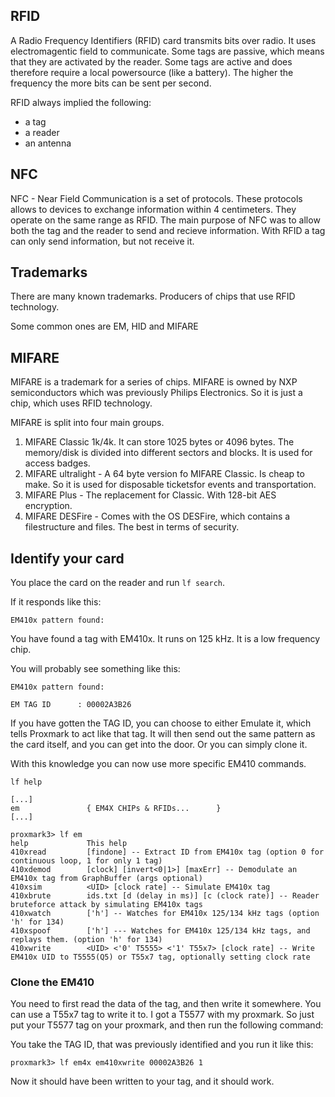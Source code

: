 


## RFID
A Radio Frequency Identifiers (RFID) card transmits bits over radio. It uses electromagentic  field to communicate.
Some tags are passive, which means that they are activated by the reader.
Some tags are active and does therefore require a local powersource (like a battery).
The higher the frequency the more bits can be sent per second. 

RFID always implied the following:
- a tag
- a reader
- an antenna

## NFC
NFC - Near Field Communication is a set of protocols. These protocols allows to devices to exchange information within 4 centimeters. They operate  on the same range as RFID.
The main purpose of NFC was to allow both the tag and the reader to send and recieve information. With RFID a tag can only send information, but not receive it.



## Trademarks
There are many known trademarks. Producers of chips that use RFID technology. 

Some common ones are EM, HID and MIFARE

## MIFARE
MIFARE is a trademark for a series of chips. MIFARE is owned by NXP semiconductors which was previously Philips Electronics. So it is  just a chip, which uses RFID  technology.


MIFARE is split into four main groups.

1. MIFARE Classic 1k/4k. It can store 1025 bytes or 4096 bytes. The memory/disk is divided into different sectors and blocks. It is used for access badges.
2. MIFARE ultralight - A 64 byte version fo MIFARE Classic. Is cheap to make. So it is used for disposable ticketsfor events and transportation.
3. MIFARE Plus - The replacement for Classic. With 128-bit AES encryption.
4. MIFARE DESFire - Comes with the OS DESFire, which contains a filestructure and files. The best in terms of security.




## Identify your card

You place the card on the reader and run `lf search`.

If it responds like this:
```
EM410x pattern found:           
```
You have found a tag with EM410x. It runs on 125 kHz. It is a low frequency chip.


You will probably see something like this:

```
EM410x pattern found:           

EM TAG ID      : 00002A3B26    
```

If you have gotten the TAG ID, you can choose to either Emulate it, which tells Proxmark to act like that tag. It will then send out the same pattern as the card itself, and you can get into the door.
Or you can simply clone it.

With this knowledge you can now use more specific EM410 commands.


```
lf help

[...]
em               { EM4X CHIPs & RFIDs...      }          
[...]
```

```
proxmark3> lf em
help             This help          
410xread         [findone] -- Extract ID from EM410x tag (option 0 for continuous loop, 1 for only 1 tag)          
410xdemod        [clock] [invert<0|1>] [maxErr] -- Demodulate an EM410x tag from GraphBuffer (args optional)          
410xsim          <UID> [clock rate] -- Simulate EM410x tag          
410xbrute        ids.txt [d (delay in ms)] [c (clock rate)] -- Reader bruteforce attack by simulating EM410x tags          
410xwatch        ['h'] -- Watches for EM410x 125/134 kHz tags (option 'h' for 134)          
410xspoof        ['h'] --- Watches for EM410x 125/134 kHz tags, and replays them. (option 'h' for 134)          
410xwrite        <UID> <'0' T5555> <'1' T55x7> [clock rate] -- Write EM410x UID to T5555(Q5) or T55x7 tag, optionally setting clock rate          
```

### Clone the EM410

You need to first read the data of the tag, and then write it somewhere. You can use a T55x7 tag to write it to. I got a T5577 with my proxmark.
So just put your T5577 tag on your proxmark, and then run the following command:

You take the TAG ID, that was previously identified and you run it like this:

```
proxmark3> lf em4x em410xwrite 00002A3B26 1 
```
Now it should have been written to your tag, and it should work.






